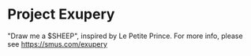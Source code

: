 Project Exupery
===

"Draw me a $SHEEP", inspired by Le Petite Prince. For more info, please see <https://smus.com/exupery>